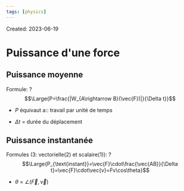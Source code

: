 ```yaml
---
tags: [physics] 
---
```

Created: 2023-06-19

# Puissance d'une force
## Puissance moyenne
Formule:
?
$$\Large{P=\frac{|W_{A\rightarrow B}(\vec{F})|}{\Delta t}}$$
- $P$ équivaut a:: travail par unité de temps
<!--SR:!2023-10-16,8,130-->
- $\Delta t$ = durée du déplacement

## Puissance instantanée
Formules (3: vectorielle(2) et scalaire(1)):
?
$$\Large{P_{\text{instant}}=\vec{F}\cdot\frac{\vec{AB}}{\Delta t}=\vec{F}\cdot\vec{v}=Fv\cos\theta}$$
- $\theta$ = $\angle(\vec{F},\vec{v})$
<!--SR:!2023-10-14,12,130-->